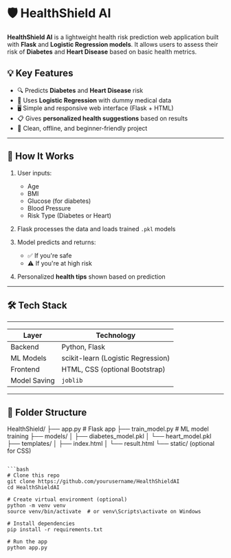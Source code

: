 # 🛡️ HealthShield AI

**HealthShield AI** is a lightweight health risk prediction web application built with **Flask** and **Logistic Regression models**. It allows users to assess their risk of **Diabetes** and **Heart Disease** based on basic health metrics.

## 💡 Key Features

- 🔍 Predicts **Diabetes** and **Heart Disease** risk
- 🧠 Uses **Logistic Regression** with dummy medical data
- 🖥️ Simple and responsive web interface (Flask + HTML)
- 📋 Gives **personalized health suggestions** based on results
- 🔐 Clean, offline, and beginner-friendly project

---

## 🚀 How It Works

1. User inputs:
   - Age
   - BMI
   - Glucose (for diabetes)
   - Blood Pressure
   - Risk Type (Diabetes or Heart)

2. Flask processes the data and loads trained `.pkl` models

3. Model predicts and returns:
   - ✅ If you're safe
   - ⚠️ If you're at high risk

4. Personalized **health tips** shown based on prediction

---

## 🛠️ Tech Stack
---------------------------------------------------
| Layer       | Technology                         |
|-------------|------------------------------------|
| Backend     | Python, Flask                      |
| ML Models   | scikit-learn (Logistic Regression) |
| Frontend    | HTML, CSS (optional Bootstrap)     |
| Model Saving | `joblib`                          |
---------------------------------------------------
## 📁 Folder Structure

HealthShield/
├── app.py # Flask app
├── train_model.py # ML model training
├── models/
│ ├── diabetes_model.pkl
│ └── heart_model.pkl
├── templates/
│ ├── index.html
│ └── result.html
└── static/ (optional for CSS)

```## 📦 Installation & Run

```bash
# Clone this repo
git clone https://github.com/yourusername/HealthShieldAI
cd HealthShieldAI

# Create virtual environment (optional)
python -m venv venv
source venv/bin/activate  # or venv\Scripts\activate on Windows

# Install dependencies
pip install -r requirements.txt

# Run the app
python app.py
